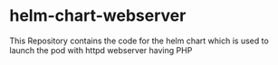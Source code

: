 # helm-chart-webserver
This Repository contains the code for the helm chart which is used to launch the pod with httpd webserver having PHP
